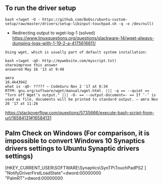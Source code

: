 # 

## To run the driver setup

`bash <(wget -O - https://github.com/BoQsc/ubuntu-custom-setup/raw/master/drivers/setup-libinput-touchpad.sh -q -o /dev/null)`


* Redirecting output to wget-log-1 (solved)
https://www.linuxquestions.org/questions/slackware-14/wget-always-dumping-logs-with-1-19-2-a-4175616611/


```
Using wget, which is usually part of default system installation:

bash <(wget -qO- http://mywebsite.com/myscript.txt)
shareimprove this answer
answered May 16 '13 at 9:48

amra
10.4k43942
what is -qO- ????? – CodeGuru Nov 2 '17 at 8:34
RTFM: gnu.org/software/wget/manual/wget.html. ||| -q == --quiet == "Turn off Wget’s output." ||| -O- == --output-document=- == If ‘-’ is used as file, documents will be printed to standard output. – amra Nov 20 '17 at 11:26 
```
https://stackoverflow.com/questions/5735666/execute-bash-script-from-url/16584131#16584131




## Palm Check on Windows (For comparison, it is impossible to convert Windows 10 Synaptics drivers settings to Ubuntu Synaptic drivers settings)
[HKEY_CURRENT_USER\SOFTWARE\Synaptics\SynTP\TouchPadPS2 ]
"NotifyDriverFirstLoadState"=dword:00000000
"PalmRT"=dword:00000000
